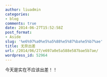 ```yaml
---
author: liuadmin
categories:
- blog
comments: true
date: 2014-06-27T15:52:58Z
post_format:
- Aside
slug: '%e6%97%a0%e5%a5%88%e5%87%ba%e5%b7%ae'
title: 无奈出差
url: /2014/06/27/e697a0e5a588e587bae5b7ae/
wordpress_id: 52964
---
```


今天是实在不应该出差！！
